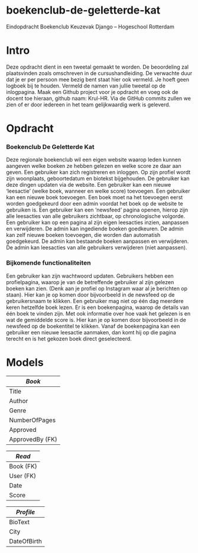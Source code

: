 # boekenclub-de-geletterde-kat
Eindopdracht Boekenclub Keuzevak Django – Hogeschool Rotterdam

# Intro
Deze opdracht dient in een tweetal gemaakt te worden. De beoordeling zal plaatsvinden zoals omschreven in de cursushandleiding. De verwachte duur dat je er per persoon mee bezig bent staat hier ook vermeld. Je hoeft geen logboek bij te houden. Vermeld de namen van jullie tweetal op de inlogpagina. Maak een Github project voor je opdracht en voeg ook de docent toe hieraan, github naam: Krul-HR. Via de GitHub commits zullen we zien of er door iedereen in het team gelijkwaardig werk is geleverd.

# Opdracht
### Boekenclub De Geletterde Kat
Deze regionale boekenclub wil een eigen website waarop leden kunnen aangeven welke boeken ze hebben gelezen en welke score ze daar aan geven. Een gebruiker kan zich registreren en inloggen. Op zijn profiel wordt zijn woonplaats, geboortedatum en biotekst bijgehouden. De gebruiker kan deze dingen updaten via de website. Een gebruiker kan een nieuwe ‘leesactie’ (welke boek, wanneer en welke score) toevoegen. Een gebruiker kan een nieuwe boek toevoegen. Een boek moet na het toevoegen eerst worden goedgekeurd door een admin voordat het boek op de website te gebruiken is. Een gebruiker kan een ‘newsfeed’ pagina openen, hierop zijn alle leesacties van alle gebruikers zichtbaar, op chronologische volgorde. Een gebruiker kan op een pagina al zijn eigen leesacties inzien, aanpassen en verwijderen. De admin kan ingediende boeken goedkeuren. De admin kan zelf nieuwe boeken toevoegen, die worden dan automatish goedgekeurd. De admin kan bestaande boeken aanpassen en verwijderen. De admin kan leesacties van alle gebruikers verwijderen (niet aanpassen).

### Bijkomende functionaliteiten
Een gebruiker kan zijn wachtwoord updaten. Gebruikers hebben een profielpagina, waarop je van de betreffende gebruiker al zijn gelezen boeken kan zien. (Denk aan je profiel op Instagram waar al je berichten op staan). Hier kan je op komen door bijvoorbeeld in de newsfeed op de gebruikersnaam te klikken. Een gebruiker mag niet op één dag meerdere keren hetzelfde boek lezen. Er is een boekenpagina, waarop de details van één boek te vinden zijn. Met ook informatie over hoe vaak het gelezen is en wat de gemiddelde score is. Hier kan je op komen door bijvoorbeeld in de newsfeed op de boekentitel te klikken. Vanaf de boekenpagina kan een gebruiker een nieuwe leesactie aanmaken, dan komt hij op die pagina terecht en is het gekozen boek direct geselecteerd.


# Models
| *Book* |
| ------ |
| Title |
| Author |
| Genre |
| NumberOfPages |
| Approved |
| ApprovedBy (FK) |

| *Read* |
| ------ |
| Book (FK) |
| User (FK) |
| Date |
| Score |

| *Profile* |
| --------- |
| BioText |
| City | 
| DateOfBirth |
